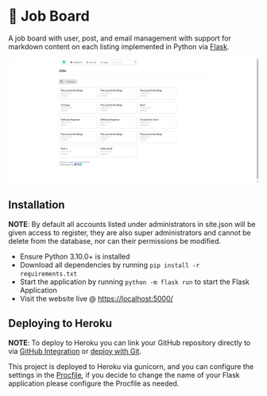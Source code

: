 # 💼 Job Board
 A job board with user, post, and email management with support for markdown content on each listing implemented in Python via [Flask](https://flask.palletsprojects.com/).

<p align=center>
<img src="preview.png" width=800>
</p>

## Installation
**NOTE**: By default all accounts listed under administrators in site.json will be given access to register, they are also super administrators and cannot be delete from the database, nor can their permissions be modified.

- Ensure Python 3.10.0+ is installed
- Download all dependencies by running `pip install -r requirements.txt`
- Start the application by running `python -m flask run` to start the Flask Application
- Visit the website live @ [https://localhost:5000/](https://localhost:5000/)

## Deploying to Heroku
**NOTE**: To deploy to Heroku you can link your GitHub repository directly to via [GitHub Integration](https://devcenter.heroku.com/articles/github-integration#enabling-github-integration) or [deploy with Git](https://devcenter.heroku.com/articles/git).

This project is deployed to Heroku via gunicorn, and you can configure the settings in the [Procfile](Procfile), if you decide to change the name of your Flask application please configure the Procfile as needed.

